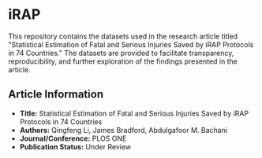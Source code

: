 # iRAP
This repository contains the datasets used in the research article titled "Statistical Estimation of Fatal and Serious Injuries Saved by iRAP Protocols in 74 Countries." The datasets are provided to facilitate transparency, reproducibility, and further exploration of the findings presented in the article.

## Article Information

- **Title:** Statistical Estimation of Fatal and Serious Injuries Saved by iRAP Protocols in 74 Countries
- **Authors:** Qingfeng Li, James Bradford, Abdulgafoor M. Bachani
- **Journal/Conference:** PLOS ONE
- **Publication Status:** Under Review
